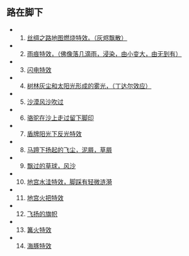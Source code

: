 ## 路在脚下
* 1.  [丝绸之路地图燃烧特效。（灰烬飘散）](https://github.com/FofightFong/All_In_One/blob/master/special_effects/practice/burningpaper.md)

* 2.  [雨痕特效，（佛像落几滴雨，浸染，由小变大，由无到有）]()

* 3.  [闪电特效]()

* 4.  [树林灰尘和太阳光形成的雾光，（丁达尔效应）]()

* 5.  [沙漠风沙吹过]()

* 6.  [骆驼在沙上走过留下脚印](https://github.com/FofightFong/All_In_One/blob/master/special_effects/practice/footprint.md)

* 7.  [盾牌阳光下反光特效]()

* 8.  [马蹄下扬起的飞尘，泥屑，草屑]()

* 9.  [飘过的草球，风沙]()

* 10. [地宫水洼特效，脚踩有轻微涟漪]()

* 11. [地宫火把特效]()

* 12. [飞扬的旗帜]()

* 13. [篝火特效](https://github.com/FofightFong/All_In_One/blob/master/special_effects/practice/campfire.md)

* 14. [海豚特效](https://github.com/FofightFong/All_In_One/blob/master/special_effects/practice/dolphin.md)
